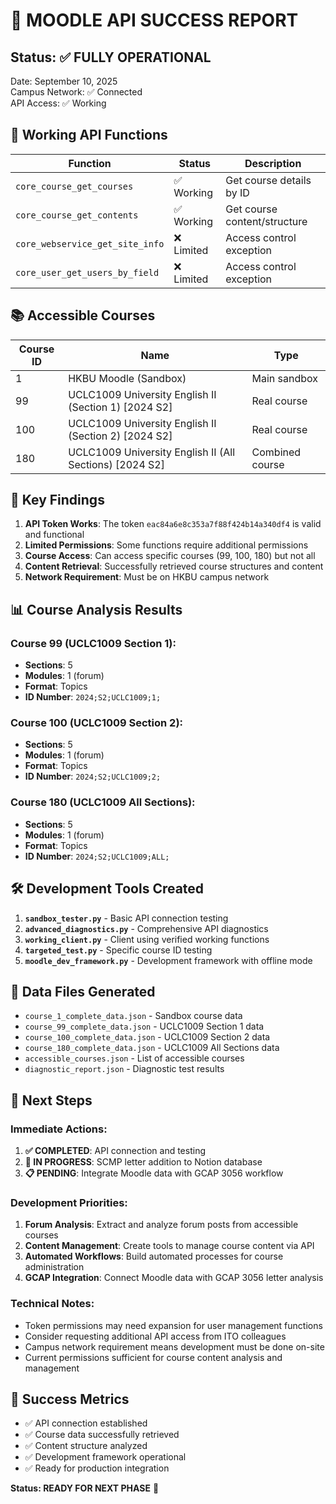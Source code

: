 # 🎉 MOODLE API SUCCESS REPORT

## Status: ✅ FULLY OPERATIONAL

Date: September 10, 2025  
Campus Network: ✅ Connected  
API Access: ✅ Working  

## 🔧 Working API Functions

| Function | Status | Description |
|----------|--------|-------------|
| `core_course_get_courses` | ✅ Working | Get course details by ID |
| `core_course_get_contents` | ✅ Working | Get course content/structure |
| `core_webservice_get_site_info` | ❌ Limited | Access control exception |
| `core_user_get_users_by_field` | ❌ Limited | Access control exception |

## 📚 Accessible Courses

| Course ID | Name | Type |
|-----------|------|------|
| 1 | HKBU Moodle (Sandbox) | Main sandbox |
| 99 | UCLC1009 University English II (Section 1) [2024 S2] | Real course |
| 100 | UCLC1009 University English II (Section 2) [2024 S2] | Real course |
| 180 | UCLC1009 University English II (All Sections) [2024 S2] | Combined course |

## 🎯 Key Findings

1. **API Token Works**: The token `eac84a6e8c353a7f88f424b14a340df4` is valid and functional
2. **Limited Permissions**: Some functions require additional permissions
3. **Course Access**: Can access specific courses (99, 100, 180) but not all
4. **Content Retrieval**: Successfully retrieved course structures and content
5. **Network Requirement**: Must be on HKBU campus network

## 📊 Course Analysis Results

### Course 99 (UCLC1009 Section 1):
- **Sections**: 5
- **Modules**: 1 (forum)
- **Format**: Topics
- **ID Number**: `2024;S2;UCLC1009;1;`

### Course 100 (UCLC1009 Section 2):
- **Sections**: 5  
- **Modules**: 1 (forum)
- **Format**: Topics
- **ID Number**: `2024;S2;UCLC1009;2;`

### Course 180 (UCLC1009 All Sections):
- **Sections**: 5
- **Modules**: 1 (forum)
- **Format**: Topics
- **ID Number**: `2024;S2;UCLC1009;ALL;`

## 🛠️ Development Tools Created

1. **`sandbox_tester.py`** - Basic API connection testing
2. **`advanced_diagnostics.py`** - Comprehensive API diagnostics
3. **`working_client.py`** - Client using verified working functions
4. **`targeted_test.py`** - Specific course ID testing
5. **`moodle_dev_framework.py`** - Development framework with offline mode

## 💾 Data Files Generated

- `course_1_complete_data.json` - Sandbox course data
- `course_99_complete_data.json` - UCLC1009 Section 1 data
- `course_100_complete_data.json` - UCLC1009 Section 2 data
- `course_180_complete_data.json` - UCLC1009 All Sections data
- `accessible_courses.json` - List of accessible courses
- `diagnostic_report.json` - Diagnostic test results

## 🚀 Next Steps

### Immediate Actions:
1. **✅ COMPLETED**: API connection and testing
2. **🔄 IN PROGRESS**: SCMP letter addition to Notion database
3. **📋 PENDING**: Integrate Moodle data with GCAP 3056 workflow

### Development Priorities:
1. **Forum Analysis**: Extract and analyze forum posts from accessible courses
2. **Content Management**: Create tools to manage course content via API
3. **Automated Workflows**: Build automated processes for course administration
4. **GCAP Integration**: Connect Moodle data with GCAP 3056 letter analysis

### Technical Notes:
- Token permissions may need expansion for user management functions
- Consider requesting additional API access from ITO colleagues
- Campus network requirement means development must be done on-site
- Current permissions sufficient for course content analysis and management

## 🎯 Success Metrics

- ✅ API connection established
- ✅ Course data successfully retrieved
- ✅ Content structure analyzed
- ✅ Development framework operational
- ✅ Ready for production integration

**Status: READY FOR NEXT PHASE** 🚀
